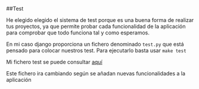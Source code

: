 ##Test

He elegido elegido el sistema de test porque es una buena forma de realizar tus proyectos, ya que permite probar cada funcionalidad de la aplicación para comprobar que todo funciona tal y como esperamos.

En mi caso django proporciona un fichero denominado `test.py` que está pensado para colocar nuestros test. Para ejecutarlo basta usar `make test`

Mi fichero test se puede consultar [aquí](bares/tests.py)

Este fichero ira cambiando según se añadan nuevas funcionalidades a la aplicación